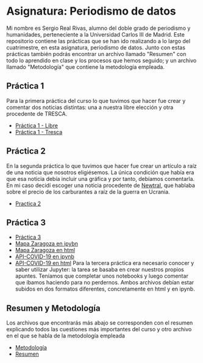# Asignatura: Periodismo de datos 

Mi nombre es Sergio Real Rivas, alumno del doble grado de periodismo y humanidades, perteneciente a la Universidad Carlos III de Madrid.
Este repositorio contiene las prácticas que se han ido realizando a lo largo del cuatrimestre, en esta asignatura, periodismo de datos. Junto con estas prácticas también podrás encontrar un archivo llamado "Resumen" con todo lo aprendido en clase y los procesos que hemos seguido; y un archivo llamado "Metodología" que contiene la metodología empleada.

## Práctica 1

Para la primera práctica del curso lo que tuvimos que hacer fue crear y comentar dos noticias distintas: una a nuestra libre elección y otra procedente de TRESCA. 
- [Práctica 1 - Libre](practica-1-libre.md)
- [Práctica 1 - Tresca](practica-1-tresca.md)

## Práctica 2

En la segunda práctica lo que tuvimos que hacer fue crear un artículo a raíz de una noticia que nosotros eligiésemos. La única condición que había era que esa noticia debía incluir una gráfica y por tanto, debíamos comentarla. En mi caso decidí escoger una noticia procedente de [Newtral](https://www.newtral.es/aumento-precio-gasolina/20220309/), que hablaba sobre el precio de los carburantes a raíz de la guerra en Ucrania.
- [Practica 2](practica-2.md)

## Práctica 3

- [Práctica 3](practica-3.md)
- [Mapa Zaragoza en ipybn](api-pandas-folium.ipynb)
- [Mapa Zaragoza en html](api-pandas-folium.html)
- [API-COVID-19 en ipynb](python-api-covid19-pandas.ipynb)
- [API-COVID-19 en html](python-api-covid19-pandas.html)
Para la tercera práctica era necesario conocer y saber utilizar Jupyter: la tarea se basaba en crear nuestros propios apuntes. Teníamos que completar unos notebooks y luego comentar que íbamos haciendo para no perdernos. Ambos archivos debían estar subidos en dos formatos diferentes, concretamente en html y en ipynb.

## Resumen y Metodología

Los archivos que encontrarás más abajo se corresponden con el resumen explicando todos las cuestiones más importantes del curso y otro archivo en el que se habla de la metodología empleada
- [Metodología](Metodologia.md)
- [Resumen](Resumen.md)
